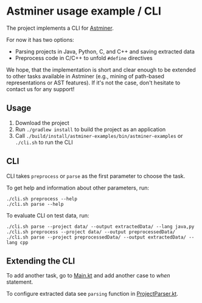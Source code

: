 # Astminer usage example / CLI

The project implements a CLI for [Astminer](github.com/vovak/astminer).  

For now it has two options:

* Parsing projects in Java, Python, C, and C++ and saving extracted data
* Preprocess code in C/C++ to unfold `#define` directives 

We hope, that the implementation is short and clear enough to be extended to other tasks available in Astminer 
(e.g., mining of path-based representations or AST features). 
If it's not the case, don't hesitate to contact us for any support! 

## Usage

1. Download the project
2. Run `./gradlew install` to build the project as an application
3. Call `./build/install/astminer-examples/bin/astminer-examples` or `./cli.sh` to run the CLI

## CLI
CLI takes `preprocess` or `parse` as the first parameter to choose the task.

To get help and information about other parameters, run:
```$xslt
./cli.sh preprocess --help
./cli.sh parse --help
```

To evaluate CLI on test data, run:
```$xslt
./cli.sh parse --project data/ --output extractedData/ --lang java,py
./cli.sh preprocess --project data/ --output preprocessedData/
./cli.sh parse --project preprocessedData/ --output extractedData/ --lang cpp
```

## Extending the CLI

To add another task, go to [Main.kt](src/main/kotlin/examples/Main.kt) and add another case to _when_ statement.

To configure extracted data see `parsing` function in [ProjectParser.kt](src/main/kotlin/examples/ProjectParser.kt).
